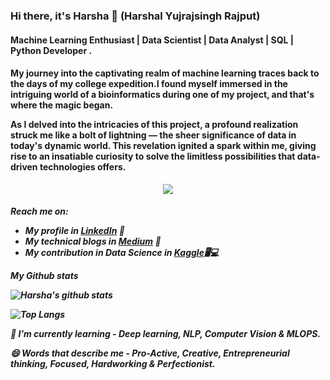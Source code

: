 ### Hi there, it's Harsha 👋 (Harshal Yujrajsingh Rajput)

<h4>Machine Learning Enthusiast | Data Scientist | Data Analyst | SQL | Python Developer .</h4>

<h4>My journey into the captivating realm of machine learning traces back to the days of my college expedition.I found myself immersed in the intriguing world of a bioinformatics during one of my project, and that's where the magic began.

As I delved into the intricacies of this project, a profound realization struck me like a bolt of lightning — the sheer significance of data in today's dynamic world. This revelation ignited a spark within me, giving rise to an insatiable curiosity to solve the limitless possibilities that data-driven technologies offers.</h4>

<p align="center"> 
  <img src="https://komarev.com/ghpvc/?username=harshayr&label=Profile%20views&color=blue&style=for-the-badge%22%20alt=%22harshayr" /> </p>

<h5>Reach me on:
  
- My profile in <a href="*******">LinkedIn</a> 💼 
- My technical blogs in <a href="*******">Medium</a> 🏓
- My contribution in Data Science in <a href="*******">Kaggle</a>🖥💻

*My Github stats*

![Harsha's github stats](https://github-readme-stats.vercel.app/api?username=harshayr&show_icons=true&theme=radical)


![Top Langs](https://github-readme-stats.vercel.app/api/top-langs/?username=harshayr&layout=compact&show_icons=true&theme=radical)



🌱 I’m currently learning - *Deep learning, NLP, Computer Vision & MLOPS.*

😄 Words that describe me - *Pro-Active, Creative, Entrepreneurial thinking, Focused, Hardworking & Perfectionist.*
